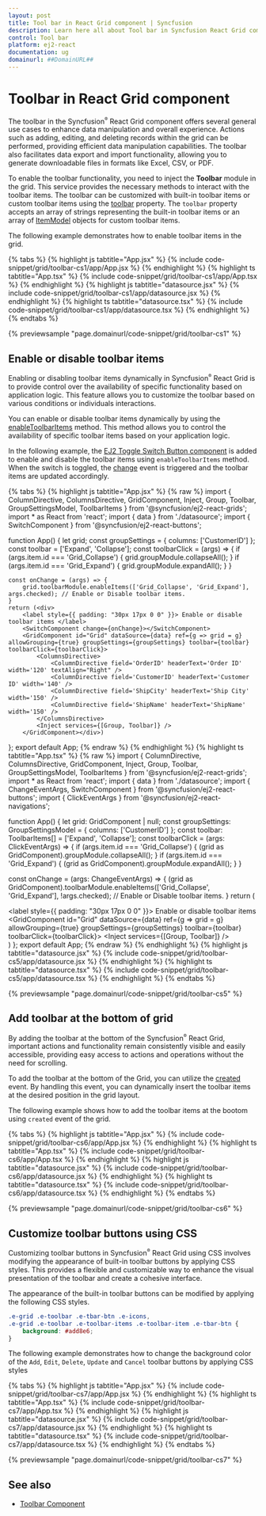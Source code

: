 ```yaml
---
layout: post
title: Tool bar in React Grid component | Syncfusion
description: Learn here all about Tool bar in Syncfusion React Grid component of Syncfusion Essential JS 2 and more.
control: Tool bar 
platform: ej2-react
documentation: ug
domainurl: ##DomainURL##
---
```


# Toolbar in React Grid component

The toolbar in the Syncfusion<sup style="font-size:70%">&reg;</sup> React Grid component offers several general use cases to enhance data manipulation and overall experience. Actions such as adding, editing, and deleting records within the grid can be performed, providing efficient data manipulation capabilities. The toolbar also facilitates data export and import functionality, allowing you to generate downloadable files in formats like Excel, CSV, or PDF. 

To enable the toolbar functionality, you need to inject the **Toolbar** module in the grid. This service provides the necessary methods to interact with the toolbar items. The toolbar can be customized with built-in toolbar items or custom toolbar items using the [toolbar](https://ej2.syncfusion.com/react/documentation/api/grid/#toolbar) property. The `toolbar` property accepts an array of strings representing the built-in toolbar items or an array of [ItemModel](https://ej2.syncfusion.com/react/documentation/api/toolbar/itemModel/) objects for custom toolbar items.

The following example demonstrates how to enable toolbar items in the grid.

{% tabs %}
{% highlight js tabtitle="App.jsx" %}
{% include code-snippet/grid/toolbar-cs1/app/App.jsx %}
{% endhighlight %}
{% highlight ts tabtitle="App.tsx" %}
{% include code-snippet/grid/toolbar-cs1/app/App.tsx %}
{% endhighlight %}
{% highlight js tabtitle="datasource.jsx" %}
{% include code-snippet/grid/toolbar-cs1/app/datasource.jsx %}
{% endhighlight %}
{% highlight ts tabtitle="datasource.tsx" %}
{% include code-snippet/grid/toolbar-cs1/app/datasource.tsx %}
{% endhighlight %}
{% endtabs %}

 {% previewsample "page.domainurl/code-snippet/grid/toolbar-cs1" %}

## Enable or disable toolbar items

Enabling or disabling toolbar items dynamically in Syncfusion<sup style="font-size:70%">&reg;</sup> React Grid is to provide control over the availability of specific functionality based on application logic. This feature allows you to customize the toolbar based on various conditions or individuals interactions. 

You can enable or disable toolbar items dynamically by using the [enableToolbarItems](https://ej2.syncfusion.com/react/documentation/api/grid/#enabletoolbaritems) method. This method allows you to control the availability of specific toolbar items based on your application logic.

In the following example, the [EJ2 Toggle Switch Button component](https://ej2.syncfusion.com/react/documentation/switch/getting-started) is added to enable and disable the toolbar items using `enableToolbarItems` method. When the switch is toggled, the [change](https://ej2.syncfusion.com/react/documentation/api/switch/#change) event is triggered and the toolbar items are updated accordingly.

{% tabs %}
{% highlight js tabtitle="App.jsx" %}
{% raw %}
import { ColumnDirective, ColumnsDirective, GridComponent, Inject, Group, Toolbar, GroupSettingsModel, ToolbarItems } from '@syncfusion/ej2-react-grids';
import * as React from 'react';
import { data } from './datasource';
import { SwitchComponent } from '@syncfusion/ej2-react-buttons';

function App() {
    let grid;
    const groupSettings = { columns: ['CustomerID'] };
    const toolbar = ['Expand', 'Collapse'];
    const toolbarClick = (args) => {
        if (args.item.id === 'Grid_Collapse') {
            grid.groupModule.collapseAll();
        }
        if (args.item.id === 'Grid_Expand') {
            grid.groupModule.expandAll();
        }
    }

    const onChange = (args) => {
        grid.toolbarModule.enableItems(['Grid_Collapse', 'Grid_Expand'], args.checked); // Enable or Disable toolbar items.
    }
    return (<div>
        <label style={{ padding: "30px 17px 0 0" }}> Enable or disable toolbar items </label>
        <SwitchComponent change={onChange}></SwitchComponent>
        <GridComponent id="Grid" dataSource={data} ref={g => grid = g} allowGrouping={true} groupSettings={groupSettings} toolbar={toolbar} toolbarClick={toolbarClick}>
            <ColumnsDirective>
                <ColumnDirective field='OrderID' headerText='Order ID' width='120' textAlign="Right" />
                <ColumnDirective field='CustomerID' headerText='Customer ID' width='140' />
                <ColumnDirective field='ShipCity' headerText='Ship City' width='150' />
                <ColumnDirective field='ShipName' headerText='ShipName' width='150' />
            </ColumnsDirective>
            <Inject services={[Group, Toolbar]} />
        </GridComponent></div>)
};
export default App;
{% endraw %}
{% endhighlight %}
{% highlight ts tabtitle="App.tsx" %}
{% raw %}
import { ColumnDirective, ColumnsDirective, GridComponent, Inject, Group, Toolbar, GroupSettingsModel, ToolbarItems } from '@syncfusion/ej2-react-grids';
import * as React from 'react';
import { data } from './datasource';
import { ChangeEventArgs, SwitchComponent } from '@syncfusion/ej2-react-buttons';
import { ClickEventArgs } from '@syncfusion/ej2-react-navigations';

function App() {
  let grid: GridComponent | null;
  const groupSettings: GroupSettingsModel = { columns: ['CustomerID'] };
  const toolbar: ToolbarItems[] = ['Expand', 'Collapse'];
  const toolbarClick = (args: ClickEventArgs) => {
    if (args.item.id === 'Grid_Collapse') {
      (grid as GridComponent).groupModule.collapseAll();
    }
    if (args.item.id === 'Grid_Expand') {
      (grid as GridComponent).groupModule.expandAll();
    }
  }

  const onChange = (args: ChangeEventArgs) => {
    (grid as GridComponent).toolbarModule.enableItems(['Grid_Collapse', 'Grid_Expand'], !args.checked); // Enable or Disable toolbar items.
  }
  return (<div>
    <label style={{ padding: "30px 17px 0 0" }}> Enable or disable toolbar items </label>
    <SwitchComponent change={onChange}></SwitchComponent>
    <GridComponent id="Grid" dataSource={data} ref={g => grid = g} allowGrouping={true} groupSettings={groupSettings} toolbar={toolbar} toolbarClick={toolbarClick}>
      <ColumnsDirective>
        <ColumnDirective field='OrderID' headerText='Order ID' width='120' textAlign="Right" />
        <ColumnDirective field='CustomerID' headerText='Customer ID' width='140' />
        <ColumnDirective field='ShipCity' headerText='Ship City' width='150' />
        <ColumnDirective field='ShipName' headerText='ShipName' width='150' />
      </ColumnsDirective>
      <Inject services={[Group, Toolbar]} />
    </GridComponent></div>)
};
export default App;
{% endraw %}
{% endhighlight %}
{% highlight js tabtitle="datasource.jsx" %}
{% include code-snippet/grid/toolbar-cs5/app/datasource.jsx %}
{% endhighlight %}
{% highlight ts tabtitle="datasource.tsx" %}
{% include code-snippet/grid/toolbar-cs5/app/datasource.tsx %}
{% endhighlight %}
{% endtabs %}

 {% previewsample "page.domainurl/code-snippet/grid/toolbar-cs5" %}

## Add toolbar at the bottom of grid

By adding the toolbar at the bottom of the Syncfusion<sup style="font-size:70%">&reg;</sup> React Grid, important actions and functionality remain consistently visible and easily accessible, providing easy access to actions and operations without the need for scrolling.

To add the toolbar at the bottom of the Grid, you can utilize the [created](https://ej2.syncfusion.com/react/documentation/api/grid/#created) event. By handling this event, you can dynamically insert the toolbar items at the desired position in the grid layout.

The following example shows how to add the toolbar items at the bootom using `created` event of the grid.
 
{% tabs %}
{% highlight js tabtitle="App.jsx" %}
{% include code-snippet/grid/toolbar-cs6/app/App.jsx %}
{% endhighlight %}
{% highlight ts tabtitle="App.tsx" %}
{% include code-snippet/grid/toolbar-cs6/app/App.tsx %}
{% endhighlight %}
{% highlight js tabtitle="datasource.jsx" %}
{% include code-snippet/grid/toolbar-cs6/app/datasource.jsx %}
{% endhighlight %}
{% highlight ts tabtitle="datasource.tsx" %}
{% include code-snippet/grid/toolbar-cs6/app/datasource.tsx %}
{% endhighlight %}
{% endtabs %}

 {% previewsample "page.domainurl/code-snippet/grid/toolbar-cs6" %}

## Customize toolbar buttons using CSS

Customizing toolbar buttons in Syncfusion<sup style="font-size:70%">&reg;</sup> React Grid using CSS involves modifying the appearance of built-in toolbar buttons by applying CSS styles. This provides a flexible and customizable way to enhance the visual presentation of the toolbar and create a cohesive interface.

The appearance of the built-in toolbar buttons can be modified by applying the following CSS styles.

```css
.e-grid .e-toolbar .e-tbar-btn .e-icons,
.e-grid .e-toolbar .e-toolbar-items .e-toolbar-item .e-tbar-btn {
    background: #add8e6;   
}
```

The following example demonstrates how to change the background color of the `Add`, `Edit`, `Delete`, `Update` and `Cancel` toolbar buttons by applying CSS styles

{% tabs %}
{% highlight js tabtitle="App.jsx" %}
{% include code-snippet/grid/toolbar-cs7/app/App.jsx %}
{% endhighlight %}
{% highlight ts tabtitle="App.tsx" %}
{% include code-snippet/grid/toolbar-cs7/app/App.tsx %}
{% endhighlight %}
{% highlight js tabtitle="datasource.jsx" %}
{% include code-snippet/grid/toolbar-cs7/app/datasource.jsx %}
{% endhighlight %}
{% highlight ts tabtitle="datasource.tsx" %}
{% include code-snippet/grid/toolbar-cs7/app/datasource.tsx %}
{% endhighlight %}
{% endtabs %}

 {% previewsample "page.domainurl/code-snippet/grid/toolbar-cs7" %}

## See also

* [Toolbar Component](https://ej2.syncfusion.com/react/documentation/toolbar/getting-started)